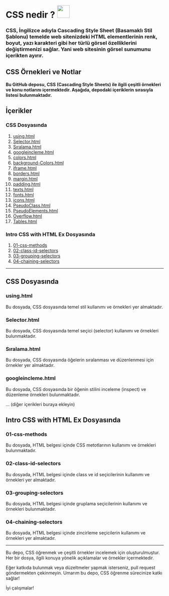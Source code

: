 # CSS nedir ? <code><img height="40" src="https://img.shields.io/badge/CSS-239120?&style=for-the-badge&logo=css3&logoColor=white"></code>

### CSS, İngilizce adıyla Cascading Style Sheet (Basamaklı Stil Şablonu) temelde web sitenizdeki HTML elementlerinin renk, boyut, yazı karakteri gibi her türlü görsel özelliklerini değiştirmenizi sağlar. Yani web sitesinin görsel sunumunu içerikten ayırır.

## CSS Örnekleri ve Notlar

#### Bu GitHub deposu, CSS (Cascading Style Sheets) ile ilgili çeşitli örnekleri ve konu notlarını içermektedir. Aşağıda, depodaki içeriklerin sırasıyla listesi bulunmaktadır.

## İçerikler

### CSS Dosyasında

1. [using.html](#usinghtml)
2. [Selector.html](#selectorhtml)
3. [Sıralama.html](#sıralamahtml)
4. [googleincleme.html](#googleinclemehtml)
5. [colors.html](#colorshtml)
6. [background-Colors.html](#background-colorshtml)
7. [iframe.html](#iframehtml)
8. [borders.html](#bordershtml)
9. [margin.html](#marginhtml)
10. [padding.html](#paddinghtml)
11. [texts.html](#textshtml)
12. [fonts.html](#fontshtml)
13. [icons.html](#iconshtml)
14. [PseudoClass.html](#pseudoclasshtml)
15. [PseudoElements.html](#pseudoelementshtml)
16. [Overflow.html](#overflowhtml)
17. [Tables.html](#tableshtml)

### Intro CSS with HTML Ex Dosyasında

1. [01-css-methods](#01-css-methods)
2. [02-class-id-selectors](#02-class-id-selectors)
3. [03-grouping-selectors](#03-grouping-selectors)
4. [04-chaining-selectors](#04-chaining-selectors)

---

## CSS Dosyasında

### using.html

Bu dosyada, CSS dosyasında temel stil kullanımı ve örnekleri yer almaktadır.

### Selector.html

Bu dosyada, CSS dosyasında temel seçici (selector) kullanımı ve örnekleri bulunmaktadır.

### Sıralama.html

Bu dosyada, CSS dosyasında öğelerin sıralanması ve düzenlenmesi için örnekler yer almaktadır.

### googleincleme.html

Bu dosyada, CSS dosyasında bir öğenin stilini inceleme (inspect) ve düzenleme örnekleri bulunmaktadır.

... (diğer içerikleri buraya ekleyin)

## Intro CSS with HTML Ex Dosyasında

### 01-css-methods

Bu dosyada, HTML belgesi içinde CSS metotlarının kullanımı ve örnekleri bulunmaktadır.

### 02-class-id-selectors

Bu dosyada, HTML belgesi içinde class ve id seçicilerinin kullanımı ve örnekleri yer almaktadır.

### 03-grouping-selectors

Bu dosyada, HTML belgesi içinde gruplama seçicilerinin kullanımı ve örnekleri bulunmaktadır.

### 04-chaining-selectors

Bu dosyada, HTML belgesi içinde zincirleme seçicilerin kullanımı ve örnekleri yer almaktadır.

---

Bu depo, CSS öğrenmek ve çeşitli örnekler incelemek için oluşturulmuştur. Her bir dosya, ilgili konuya yönelik açıklamalar ve örnekler içermektedir.

Eğer katkıda bulunmak veya düzeltmeler yapmak isterseniz, pull request göndermekten çekinmeyin. Umarım bu depo, CSS öğrenme sürecinize katkı sağlar!

İyi çalışmalar!
